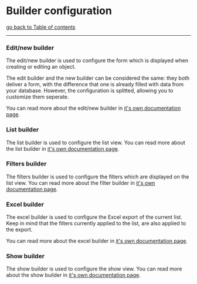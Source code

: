 # Builder configuration

[go back to Table of contents][back-to-index]

-----

### Edit/new builder

The edit/new builder is used to configure the form which is displayed when creating or editing an object.

The edit builder and the new builder can be considered the same: they both deliver a form, with the difference that one is already filled with data from your database. However, the configuration is splitted, allowing you to customize them seperate.

You can read more about the edit/new builder in [it's own documentation page][edit-builder].

### List builder

The list builder is used to configure the list view. You can read more about the list builder in [it's own documentation page][list-builder].

### Filters builder

The filters builder is used to configure the filters which are displayed on the list view. You can read more about the filter builder in [it's own documentation page][filter-builder].

### Excel builder

The excel builder is used to configure the Excel export of the current list. Keep in mind that the filters currently applied to the list, are also applied to the export.

You can read more about the excel builder in [it's own documentation page][excel-builder].

### Show builder

The show builder is used to configure the show view. You can read more about the show builder in [it's own documentation page][show-builder].


[back-to-index]: ../documentation.md
[edit-builder]: builder-edit.md
[excel-builder]: builder-excel.md
[list-builder]: builder-list.md
[filter-builder]: builder-filter.md
[show-builder]: builder-show.md
